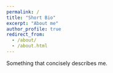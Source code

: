 ```yaml
---
permalink: /
title: "Short Bio"
excerpt: "About me"
author_profile: true
redirect_from:
  - /about/
  - /about.html
---
```


Something that concisely describes me. 
